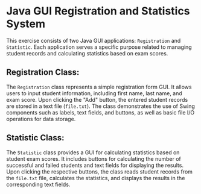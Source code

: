 # Java GUI Registration and Statistics System

This exercise consists of two Java GUI applications: `Registration` and `Statistic`. Each application serves a specific purpose related to managing student records and calculating statistics based on exam scores.

## Registration Class:

The `Registration` class represents a simple registration form GUI. It allows users to input student information, including first name, last name, and exam score. Upon clicking the "Add" button, the entered student records are stored in a text file (`file.txt`). The class demonstrates the use of Swing components such as labels, text fields, and buttons, as well as basic file I/O operations for data storage.

## Statistic Class:

The `Statistic` class provides a GUI for calculating statistics based on student exam scores. It includes buttons for calculating the number of successful and failed students and text fields for displaying the results. Upon clicking the respective buttons, the class reads student records from the `file.txt` file, calculates the statistics, and displays the results in the corresponding text fields.
